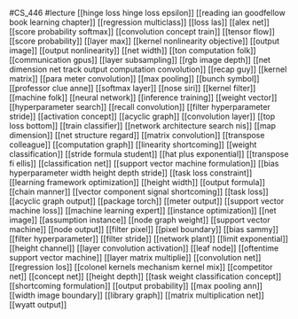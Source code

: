 #CS_446
#lecture
[[hinge loss hinge loss epsilon]]
[[reading ian goodfellow book learning chapter]]
[[regression multiclass]]
[[loss las]]
[[alex net]]
[[score probability softmax]]
[[convolution concept train]]
[[tensor flow]]
[[score probability]]
[[layer max]]
[[kernel nonlinearity objective]]
[[output image]]
[[output nonlinearity]]
[[net width]]
[[ton computation folk]]
[[communication gpus]]
[[layer subsampling]]
[[rgb image depth]]
[[net dimension net track output computation convolution]]
[[recap guy]]
[[kernel matrix]]
[[para meter convolution]]
[[max pooling]]
[[bunch symbol]]
[[professor clue anne]]
[[softmax layer]]
[[nose siri]]
[[kernel filter]]
[[machine folk]]
[[neural network]]
[[inference training]]
[[weight vector]]
[[hyperparameter search]]
[[recall convolution]]
[[filter hyperparameter stride]]
[[activation concept]]
[[acyclic graph]]
[[convolution layer]]
[[top loss bottom]]
[[train classifier]]
[[network architecture search nis]]
[[map dimension]]
[[net structure regard]]
[[matrix convolution]]
[[transpose colleague]]
[[computation graph]]
[[linearity shortcoming]]
[[weight classification]]
[[stride formula student]]
[[hat plus exponential]]
[[transpose fi ellis]]
[[classification net]]
[[support vector machine formulation]]
[[bias hyperparameter width height depth stride]]
[[task loss constraint]]
[[learning framework optimization]]
[[height width]]
[[output formula]]
[[chain manner]]
[[vector component signal shortcoming]]
[[task loss]]
[[acyclic graph output]]
[[package torch]]
[[meter output]]
[[support vector machine loss]]
[[machine learning expert]]
[[instance optimization]]
[[net image]]
[[assumption instance]]
[[node graph weight]]
[[support vector machine]]
[[node output]]
[[filter pixel]]
[[pixel boundary]]
[[bias sammy]]
[[filter hyperparameter]]
[[filter stride]]
[[network plant]]
[[limit exponential]]
[[height channel]]
[[layer convolution activation]]
[[leaf node]]
[[oftentime support vector machine]]
[[layer matrix multiplie]]
[[convolution net]]
[[regression los]]
[[colonel kernels mechanism kernel mix]]
[[competitor net]]
[[concept net]]
[[height depth]]
[[task weight classification concept]]
[[shortcoming formulation]]
[[output probability]]
[[max pooling ann]]
[[width image boundary]]
[[library graph]]
[[matrix multiplication net]]
[[wyatt output]]
